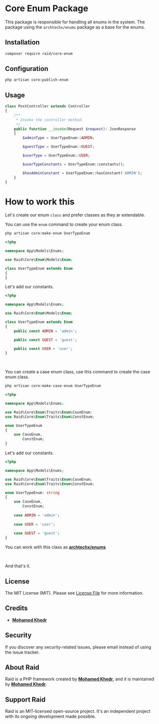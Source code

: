 # Core Enum Package

This package is responsible for handling all enums in the system.
The package using the `archtechx/enums` package as a base for the enums.

## Installation

``` bash
composer require raid/core-enum
```

## Configuration

``` bash
php artisan core:publish-enum
```

## Usage

``` php
class PostController extends Controller
{
    /**
     * Invoke the controller method.
     */
    public function __invoke(Request $request): JsonResponse
    {
        $adminType = UserTypeEnum::ADMIN;

        $guestType = UserTypeEnum::GUEST;

        $userType = UserTypeEnum::USER;

        $userTypeConstants = UserTypeEnum::constants();

        $hasAdminConstant = UserTypeEnum::hasConstant('ADMIN');
    }
}
```

# How to work this

Let's create our enum `class` and prefer classes as they ar extendable.

You can use the `enum` command to create your enum class.

``` bash
php artisan core:make-enum UserTypeEnum
```

``` php
<?php

namespace App\Models\Enums;

use Raid\Core\Enum\Models\Enum;

class UserTypeEnum extends Enum
{
}
```

Let's add our constants.

``` php
<?php

namespace App\Models\Enums;

use Raid\Core\Enum\Models\Enum;

class UserTypeEnum extends Enum
{
    public const ADMIN = 'admin';

    public const GUEST = 'guest';

    public const USER = 'user';
}
``` 

<br>

You can create a case enum class,
use this command to create the case enum class.

``` bash
php artisan core:make-case-enum UserTypeEnum
```

``` php
<?php

namespace App\Models\Enums;

use Raid\Core\Enum\Traits\Enum\CaseEnum;
use Raid\Core\Enum\Traits\Enum\ConstEnum;

enum UserTypeEnum
{
    use CaseEnum,
        ConstEnum;
}
```

Let's add our constants.

``` php
<?php

namespace App\Models\Enums;

use Raid\Core\Enum\Traits\Enum\CaseEnum;
use Raid\Core\Enum\Traits\Enum\ConstEnum;

enum UserTypeEnum: string
{
    use CaseEnum,
        ConstEnum;
    
    case ADMIN = 'admin';
    
    case USER = 'user';
    
    case GUEST = 'guest';
}
```

You can work with this class as **[archtechx/enums](https://github.com/archtechx/enums)**

<br>

And that's it.

## License

The MIT License (MIT). Please see [License File](LICENSE.md) for more information.

## Credits

- **[Mohamed Khedr](https://github.com/MohamedKhedr700)**

## Security

If you discover any security-related issues, please email
instead of using the issue tracker.

## About Raid

Raid is a PHP framework created by **[Mohamed Khedr](https://github.com/MohamedKhedr700)**,
and it is maintained by **[Mohamed Khedr](https://github.com/MohamedKhedr700)**.

## Support Raid

Raid is an MIT-licensed open-source project. It's an independent project with its ongoing development made possible.

